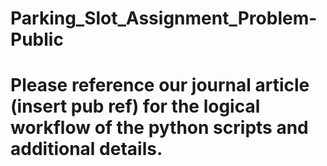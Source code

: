# Parking_Slot_Assignment_Problem-Public

# Please reference our journal article (insert pub ref) for the logical workflow of the python scripts and additional details.
